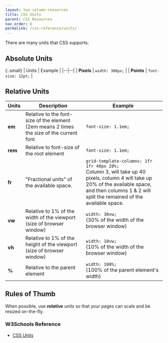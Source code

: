 ```yaml
---
layout: two-column-resources
title: CSS Units
parent: CSS Resources
nav_order: 6
permalink: /css-reference/units/
---
```


There are many units that CSS supports:

## Absolute Units

{:.small}
| Units | Example |
|--|--|
| **Pixels** | `width: 300px;` |
| **Points** | 	`font-size: 12pt;` |

## Relative Units

| Units | Description | Example |
|--|--|--|
| **em** | Relative to the font-size of the element (2em means 2 times the size of the current font | `font-size: 1.1em;` |
| **rem** | Relative to font-size of the root element | `font-size: 1.1em;` |
| **fr** | "Fractional units" of the available space. | `grid-template-columns: 1fr 1fr 40px 20%;`<br> Column 3, will take up 40 pixels, column 4 will take up 20% of the available space, and then columns 1 & 2 will split the remained of the available space. |
| **vw** | Relative to 1% of the width of the viewport (size of browser window) | `width: 30vw;`<br>(30% of the width of the browser window) |
| **vh** | Relative to 1% of the height of the viewport (size of browser window) | `width: 10vw;` <br>(10% of the width of the browser window) |
| **%** | Relative to the parent element | `width: 100%;` <br>(100% of the parent element's width) |

## Rules of Thumb
When possible, use ***relative*** units so that your pages can scale and be resized on-the-fly.

### W3Schools Reference
* <a href="https://www.w3schools.com/cssref/css_units.asp" target="_blank">CSS Units</a>
